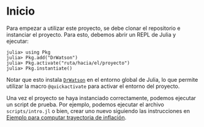 # Inicio

Para empezar a utilizar este proyecto, se debe clonar el repositorio e instanciar el proyecto. Para esto, debemos abrir un REPL de Julia y ejecutar: 

```
julia> using Pkg
julia> Pkg.add("DrWatson") 
julia> Pkg.activate("ruta/hacia/el/proyecto")
julia> Pkg.instantiate()
```

Notar que esto instala [`DrWatson`](https://juliadynamics.github.io/DrWatson.jl/stable/) en el entorno global de Julia, lo que permite utilizar la macro `@quickactivate` para activar el entorno del proyecto. 

Una vez el proyecto se haya instanciado correctamente, podemos ejecutar un script de prueba. Por ejemplo, podemos ejecutar el archivo `scripts/intro.jl` o bien, crear uno nuevo siguiendo las instrucciones en [Ejemplo para computar trayectoria de inflación](@ref).

